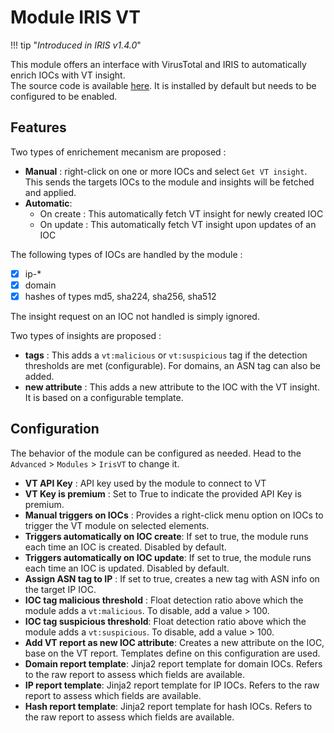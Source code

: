 # Module IRIS VT 

!!! tip "*Introduced in IRIS v1.4.0*"

This module offers an interface with VirusTotal and IRIS to automatically enrich IOCs with VT insight.   
The source code is available [here](https://github.com/dfir-iris/iris-vt-module). It is installed by default but needs to be configured to be enabled.  

## Features
Two types of enrichement mecanism are proposed : 

- **Manual** : right-click on one or more IOCs and select ``Get VT insight``. This sends the targets IOCs to the module and insights will be fetched and applied. 
- **Automatic**:
    - On create : This automatically fetch VT insight for newly created IOC 
    - On update : This automatically  fetch VT insight upon updates of an IOC 

The following types of IOCs are handled by the module : 

- [x] ip-\*
- [x] domain
- [x] hashes of types md5, sha224, sha256, sha512

The insight request on an IOC not handled is simply ignored.  

Two types of insights are proposed : 

- **tags** : This adds a ``vt:malicious`` or ``vt:suspicious`` tag if the detection thresholds are met (configurable). For domains, an ASN tag can also be added. 
- **new attribute** : This adds a new attribute to the IOC with the VT insight. It is based on a configurable template.   


## Configuration 
The behavior of the module can be configured as needed. Head to the `Advanced` > `Modules` > `IrisVT` to change it.   

- **VT API Key** : API key used by the module to connect to VT 
- **VT Key is premium** : Set to True to indicate the provided API Key is premium.
- **Manual triggers on IOCs** : Provides a right-click menu option on IOCs to trigger the VT module on selected elements. 
- **Triggers automatically on IOC create**: If set to true, the module runs each time an IOC is created. Disabled by default. 
- **Triggers automatically on IOC update**: If set to true, the module runs each time an IOC is updated. Disabled by default. 
- **Assign ASN tag to IP** : If set to true, creates a new tag with ASN info on the target IP IOC. 
- **IOC tag malicious threshold** : Float detection ratio above which the module adds a ``vt:malicious``. To disable, add a value > 100. 
- **IOC tag suspicious threshold**: Float detection ratio above which the module adds a ``vt:suspicious``. To disable, add a value > 100. 
- **Add VT report as new IOC attribute**: Creates a new attribute on the IOC, base on the VT report. Templates define on this configuration are used. 
- **Domain report template**: Jinja2 report template for domain IOCs. Refers to the raw report to assess which fields are available. 
- **IP report template**: Jinja2 report template for IP IOCs. Refers to the raw report to assess which fields are available. 
- **Hash report template**: Jinja2 report template for hash IOCs. Refers to the raw report to assess which fields are available. 
